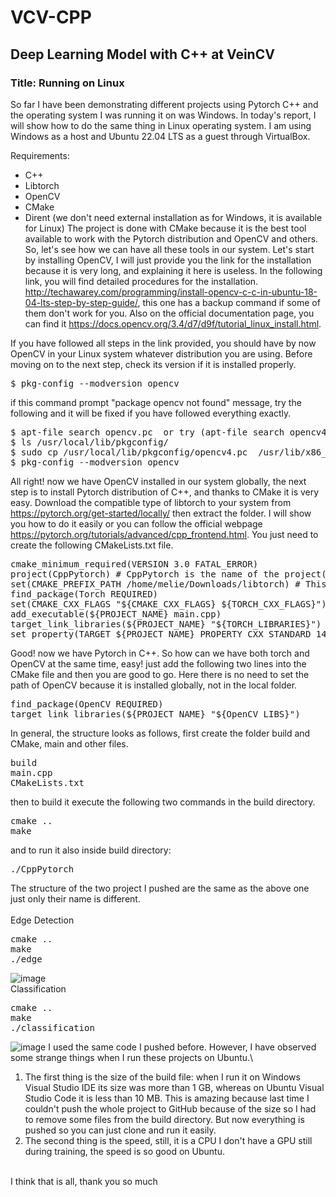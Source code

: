 # VCV-CPP
<h2>Deep Learning Model with C++ at VeinCV</h2>
<h3>Title: Running on Linux </h3>
So far I have been demonstrating different projects using Pytorch C++ and the operating system I was running it on was Windows. In today's report, I will show how to do the same thing in Linux operating system. I am using Windows as a host and Ubuntu 22.04 LTS as a guest through VirtualBox.

Requirements:
* C++
* Libtorch
* OpenCV
* CMake
* Dirent (we don't need external installation as for Windows, it is available for Linux)
The project is done with CMake because it is the best tool available to work with the Pytorch distribution and OpenCV and others. So, let's see how we can have all these tools in our system.
Let's start by installing OpenCV, I will just provide you the link for the installation because it is very long, and explaining it here is useless. In the following link, you will find detailed procedures for the installation. http://techawarey.com/programming/install-opencv-c-c-in-ubuntu-18-04-lts-step-by-step-guide/, this one has a backup command if some of them don't work for you. Also on the official documentation page, you can find it https://docs.opencv.org/3.4/d7/d9f/tutorial_linux_install.html.

If you have followed all steps in the link provided, you should have by now OpenCV in your Linux system whatever distribution you are using. Before moving on to the next step, check its version if it is installed properly.
<pre>$ pkg-config --modversion opencv</pre>
if this command prompt "package opencv not found" message, try the following and it will be fixed if you have followed everything exactly.
<pre>
$ apt-file search opencv.pc  or try (apt-file search opencv4.pc)
$ ls /usr/local/lib/pkgconfig/
$ sudo cp /usr/local/lib/pkgconfig/opencv4.pc  /usr/lib/x86_64-linux-gnu/pkgconfig/opencv.pc
$ pkg-config --modversion opencv
</pre>
All right! now we have OpenCV installed in our system globally, the next step is to install Pytorch distribution of C++, and thanks to CMake it is very easy. Download the compatible type of libtorch to your system from https://pytorch.org/get-started/locally/ then extract the folder. I will show you how to do it easily or you can follow the official webpage https://pytorch.org/tutorials/advanced/cpp_frontend.html. You just need to create the following CMakeLists.txt file.
<pre>
cmake_minimum_required(VERSION 3.0 FATAL_ERROR)
project(CppPytorch) # CppPytorch is the name of the project(you can change it as you want)
set(CMAKE_PREFIX_PATH /home/melie/Downloads/libtorch) # This is the path of the libtorch you just downloaded  
find_package(Torch REQUIRED)
set(CMAKE_CXX_FLAGS "${CMAKE_CXX_FLAGS} ${TORCH_CXX_FLAGS}")
add_executable(${PROJECT_NAME} main.cpp)
target_link_libraries(${PROJECT_NAME} "${TORCH_LIBRARIES}")
set_property(TARGET ${PROJECT_NAME} PROPERTY CXX_STANDARD 14)
</pre>
Good! now we have Pytorch in C++.  So how can we have both torch and OpenCV at the same time, easy! just add the following two lines into the CMake file and then you are good to go. Here there is no need to set the path of OpenCV because it is installed globally, not in the local folder.
<pre>
find_package(OpenCV REQUIRED)
target_link_libraries(${PROJECT_NAME} "${OpenCV_LIBS}")
</pre>
In general, the structure looks as follows, first create the folder build and CMake, main and other files.
<pre>
build 
main.cpp
CMakeLists.txt
</pre>
then to build it execute the following two commands in the build directory.
<pre>
cmake ..
make
</pre>
and to run it also inside build directory: 
<pre>
./CppPytorch
</pre>
The structure of the two project I pushed are the same as the above one just only their name is different.\
<br>Edge Detection</br>
<pre>
cmake ..
make
./edge
</pre>
![image](https://user-images.githubusercontent.com/96078343/180441591-91d21aaf-7e7a-425a-80bc-2ea5df9ae562.png)
<br>Classification</br>
<pre>
cmake ..
make
./classification
</pre>
![image](https://user-images.githubusercontent.com/96078343/180442185-52d666a8-236b-4e53-852b-1248a8e27553.png)
I used the same code I pushed before. However, I have observed some strange things when I run these projects on Ubuntu.\
1. The first thing is the size of the build file: when I run it on Windows Visual Studio IDE its size was more than 1 GB, whereas on Ubuntu Visual Studio Code it is less than 10 MB. This is amazing because last time I couldn't push the whole project to GitHub because of the size so I had to remove some files from the build directory. But now everything is pushed so you can just clone and run it easily.
2. The second thing is the speed, still, it is a CPU I don't have a GPU still during training, the speed is so good on Ubuntu.

<br>I think that is all, thank you so much</br>
